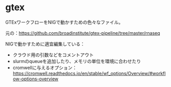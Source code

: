 # gtex

GTExワークフローをNIGで動かすための色々なファイル。

元の：https://github.com/broadinstitute/gtex-pipeline/tree/master/rnaseq

NIGで動かすために適宜編集している：
- クラウド用の引数などをコメントアウト
- slurmのqueueを追加したり、メモリの単位を環境に合わせたり
- cromwellに与えるオプション：https://cromwell.readthedocs.io/en/stable/wf_options/Overview/#workflow-options-overview

